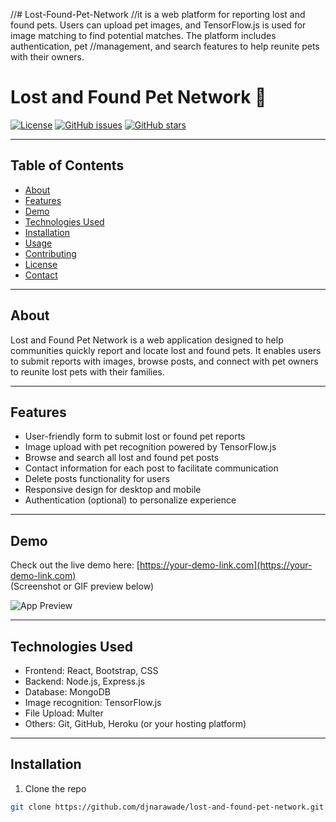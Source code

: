 //# Lost-Found-Pet-Network
//it  is a web platform for reporting lost and found pets. Users can upload pet images, and TensorFlow.js is used for image matching to find potential matches. The platform includes authentication, pet //management, and search features to help reunite pets with their owners.
# Lost and Found Pet Network 🐾

[![License](https://img.shields.io/badge/License-MIT-blue.svg)](LICENSE)
[![GitHub issues](https://img.shields.io/github/issues/djnarawade/lost-and-found-pet-network)](https://github.com/djnarawade/lost-and-found-pet-network/issues)
[![GitHub stars](https://img.shields.io/github/stars/djnarawade/lost-and-found-pet-network?style=social)](https://github.com/djnarawade/lost-and-found-pet-network/stargazers)

---

## Table of Contents

- [About](#about)
- [Features](#features)
- [Demo](#demo)
- [Technologies Used](#technologies-used)
- [Installation](#installation)
- [Usage](#usage)
- [Contributing](#contributing)
- [License](#license)
- [Contact](#contact)

---

## About

Lost and Found Pet Network is a web application designed to help communities quickly report and locate lost and found pets. It enables users to submit reports with images, browse posts, and connect with pet owners to reunite lost pets with their families.

---

## Features

- User-friendly form to submit lost or found pet reports
- Image upload with pet recognition powered by TensorFlow.js
- Browse and search all lost and found pet posts
- Contact information for each post to facilitate communication
- Delete posts functionality for users
- Responsive design for desktop and mobile
- Authentication (optional) to personalize experience

---

## Demo

Check out the live demo here: [https://your-demo-link.com](https://your-demo-link.com)  
(Screenshot or GIF preview below)

![App Preview](https://your-image-link.com/preview.png)

---

## Technologies Used

- Frontend: React, Bootstrap, CSS  
- Backend: Node.js, Express.js  
- Database: MongoDB  
- Image recognition: TensorFlow.js  
- File Upload: Multer  
- Others: Git, GitHub, Heroku (or your hosting platform)

---

## Installation

1. Clone the repo  
```bash
git clone https://github.com/djnarawade/lost-and-found-pet-network.git
